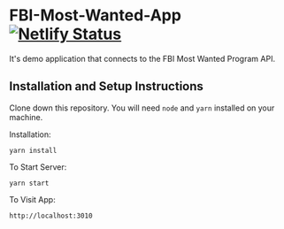 # FBI-Most-Wanted-App [![Netlify Status](https://api.netlify.com/api/v1/badges/4d1b87b4-d799-401d-8148-d0d7ae81069c/deploy-status)](https://app.netlify.com/sites/meek-pudding-aa313e/deploys)

It's demo application that connects to the FBI Most Wanted Program API.

## Installation and Setup Instructions

Clone down this repository. You will need `node` and `yarn` installed on your machine.  

Installation:

`yarn install`  

To Start Server:

`yarn start`  

To Visit App:

`http://localhost:3010`
